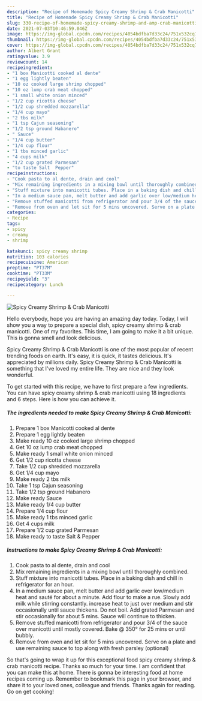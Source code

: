 ```yaml
---
description: "Recipe of Homemade Spicy Creamy Shrimp & Crab Manicotti"
title: "Recipe of Homemade Spicy Creamy Shrimp & Crab Manicotti"
slug: 330-recipe-of-homemade-spicy-creamy-shrimp-and-amp-crab-manicotti
date: 2021-07-03T10:46:59.046Z
image: https://img-global.cpcdn.com/recipes/4054bdfba7d33c24/751x532cq70/spicy-creamy-shrimp-crab-manicotti-recipe-main-photo.jpg
thumbnail: https://img-global.cpcdn.com/recipes/4054bdfba7d33c24/751x532cq70/spicy-creamy-shrimp-crab-manicotti-recipe-main-photo.jpg
cover: https://img-global.cpcdn.com/recipes/4054bdfba7d33c24/751x532cq70/spicy-creamy-shrimp-crab-manicotti-recipe-main-photo.jpg
author: Albert Grant
ratingvalue: 3.9
reviewcount: 14
recipeingredient:
- "1 box Manicotti cooked al dente"
- "1 egg lightly beaten"
- "10 oz cooked large shrimp chopped"
- "10 oz lump crab meat chopped"
- "1 small white onion minced"
- "1/2 cup ricotta cheese"
- "1/2 cup shredded mozzarella"
- "1/4 cup mayo"
- "2 tbs milk"
- "1 tsp Cajun seasoning"
- "1/2 tsp ground Habanero"
- " Sauce"
- "1/4 cup butter"
- "1/4 cup flour"
- "1 tbs minced garlic"
- "4 cups milk"
- "1/2 cup grated Parmesan"
- "to taste Salt  Pepper"
recipeinstructions:
- "Cook pasta to al dente, drain and cool"
- "Mix remaining ingredients in a mixing bowl until thoroughly combined."
- "Stuff mixture into manicotti tubes. Place in a baking dish and chill in refrigerator for an hour."
- "In a medium sauce pan, melt butter and add garlic over low/medium heat and sauté for about a minute. Add flour to make a rue. Slowly add milk while stirring constantly. increase heat to just over medium and stir occasionally until sauce thickens. Do not boil. Add grated Parmesan and stir occasionally for about 5 mins. Sauce will continue to thicken."
- "Remove stuffed manicotti from refrigerator and pour 3/4 of the sauce over manicotti until mostly covered. Bake @ 350° for 25 mins or until bubbly."
- "Remove from oven and let sit for 5 mins uncovered. Serve on a plate and use remaining sauce to top along with fresh parsley (optional)"
categories:
- Recipe
tags:
- spicy
- creamy
- shrimp

katakunci: spicy creamy shrimp 
nutrition: 103 calories
recipecuisine: American
preptime: "PT37M"
cooktime: "PT33M"
recipeyield: "3"
recipecategory: Lunch

---
```



![Spicy Creamy Shrimp &amp; Crab Manicotti](https://img-global.cpcdn.com/recipes/4054bdfba7d33c24/751x532cq70/spicy-creamy-shrimp-crab-manicotti-recipe-main-photo.jpg)

Hello everybody, hope you are having an amazing day today. Today, I will show you a way to prepare a special dish, spicy creamy shrimp &amp; crab manicotti. One of my favorites. This time, I am going to make it a bit unique. This is gonna smell and look delicious.



Spicy Creamy Shrimp &amp; Crab Manicotti is one of the most popular of recent trending foods on earth. It's easy, it is quick, it tastes delicious. It's appreciated by millions daily. Spicy Creamy Shrimp &amp; Crab Manicotti is something that I've loved my entire life. They are nice and they look wonderful.


To get started with this recipe, we have to first prepare a few ingredients. You can have spicy creamy shrimp &amp; crab manicotti using 18 ingredients and 6 steps. Here is how you can achieve it.

<!--inarticleads1-->

##### The ingredients needed to make Spicy Creamy Shrimp &amp; Crab Manicotti:

1. Prepare 1 box Manicotti cooked al dente
1. Prepare 1 egg lightly beaten
1. Make ready 10 oz cooked large shrimp chopped
1. Get 10 oz lump crab meat chopped
1. Make ready 1 small white onion minced
1. Get 1/2 cup ricotta cheese
1. Take 1/2 cup shredded mozzarella
1. Get 1/4 cup mayo
1. Make ready 2 tbs milk
1. Take 1 tsp Cajun seasoning
1. Take 1/2 tsp ground Habanero
1. Make ready  Sauce
1. Make ready 1/4 cup butter
1. Prepare 1/4 cup flour
1. Make ready 1 tbs minced garlic
1. Get 4 cups milk
1. Prepare 1/2 cup grated Parmesan
1. Make ready to taste Salt &amp; Pepper




<!--inarticleads2-->

##### Instructions to make Spicy Creamy Shrimp &amp; Crab Manicotti:

1. Cook pasta to al dente, drain and cool
1. Mix remaining ingredients in a mixing bowl until thoroughly combined.
1. Stuff mixture into manicotti tubes. Place in a baking dish and chill in refrigerator for an hour.
1. In a medium sauce pan, melt butter and add garlic over low/medium heat and sauté for about a minute. Add flour to make a rue. Slowly add milk while stirring constantly. increase heat to just over medium and stir occasionally until sauce thickens. Do not boil. Add grated Parmesan and stir occasionally for about 5 mins. Sauce will continue to thicken.
1. Remove stuffed manicotti from refrigerator and pour 3/4 of the sauce over manicotti until mostly covered. Bake @ 350° for 25 mins or until bubbly.
1. Remove from oven and let sit for 5 mins uncovered. Serve on a plate and use remaining sauce to top along with fresh parsley (optional)




So that's going to wrap it up for this exceptional food spicy creamy shrimp &amp; crab manicotti recipe. Thanks so much for your time. I am confident that you can make this at home. There is gonna be interesting food at home recipes coming up. Remember to bookmark this page in your browser, and share it to your loved ones, colleague and friends. Thanks again for reading. Go on get cooking!
